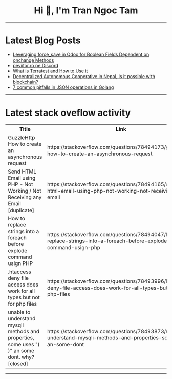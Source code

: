 <h1 align="center">Hi 👋, I'm Tran Ngoc Tam</h1>

---

# Latest Blog Posts 
<!-- BLOG-POST-LIST:START -->
- [Leveraging force_save in Odoo for Boolean Fields Dependent on onchange Methods](https://dev.to/jeevanizm/leveraging-forcesave-in-odoo-for-boolean-fields-dependent-on-onchange-methods-1p7c)
- [peviitor.ro pe Discord](https://dev.to/ale23yfm/peviitorro-pe-discord-go7)
- [What is Terratest and How to Use it](https://dev.to/spacelift/what-is-terratest-and-how-to-use-it-1f8f)
- [Decentralized Autonomous Cooperative in Nepal, Is it possible with blockchain?](https://dev.to/swikar_sharma_aebc309f56f/decentralized-autonomous-cooperative-in-nepal-is-it-possible-with-blockchain-3p8a)
- [7 common pitfalls in JSON operations in Golang](https://dev.to/brucedu521/7-common-pitfalls-in-json-operations-in-golang-3693)
<!-- BLOG-POST-LIST:END -->

---

# Latest stack oveflow activity
<table>
  <tr><th>Title</th><th>Link</th></tr>
  <!-- STACKOVERFLOW:START --><tr><td>GuzzleHttp How to create an asynchronous request</td><td>https://stackoverflow.com/questions/78494173/guzzlehttp-how-to-create-an-asynchronous-request</td></tr><tr><td>Send HTML Email using PHP - Not Working / Not Receiving any Email [duplicate]</td><td>https://stackoverflow.com/questions/78494165/send-html-email-using-php-not-working-not-receiving-any-email</td></tr><tr><td>How to replace strings into a foreach before explode command usign PHP</td><td>https://stackoverflow.com/questions/78494047/how-to-replace-strings-into-a-foreach-before-explode-command-usign-php</td></tr><tr><td>.htaccess deny file access does work for all types but not for php files</td><td>https://stackoverflow.com/questions/78493996/htaccess-deny-file-access-does-work-for-all-types-but-not-for-php-files</td></tr><tr><td>unable to understand mysqli methods and properties, some uses &quot;&lpar; &rpar;&quot; an some dont. why? [closed]</td><td>https://stackoverflow.com/questions/78493873/unable-to-understand-mysqli-methods-and-properties-some-uses-an-some-dont</td></tr><!-- STACKOVERFLOW:END -->
</table>

---


